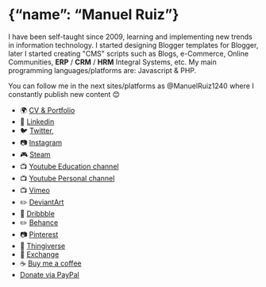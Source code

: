 # {“name”: “Manuel Ruiz”}
I have been self-taught since 2009, learning and implementing new trends in information technology. I started designing Blogger templates for Blogger, later I started creating "CMS" scripts such as Blogs, e-Commerce, Online Communities, **ERP** / **CRM** / **HRM** Integral Systems, etc. My main programming languages/platforms are: Javascript & PHP.

You can follow me in the next sites/platforms as @ManuelRuiz1240 where I constantly publish new content 😊
- 🌍 [CV & Portfolio](http://cv.mr-labs.rf.gd/?lang=en)
- 💼 [Linkedin](https://www.linkedin.com/in/ManuelRuiz1240 "Linkedin account")
- 🐦 [Twitter](https://www.twitter.com/manuelruiz1240 "Twitter profile"),
- 📷 [Instagram](https://www.instagram.com/manuelruiz1240 "Instagram account") 
- 🎮 [Steam](https://steamcommunity.com/id/manuelruiz1240/ "Steam ID") 
- 📺 [Youtube Education channel](https://www.youtube.com/channel/UCKL2co3AK535_H_uaFn-iYA)
- 📺 [Youtube Personal channel](https://www.youtube.com/manuelruiz1240)
- 📺 [Vimeo](https://vimeo.com/manuelruiz1240)
- ✏️ [DeviantArt](https://www.deviantart.com/ManuelRuiz1240)
- 🏀 [Dribbble](https://www.deviantart.com/ManuelRuiz1240)
- ✏️ [Behance](https://www.behance.net/manuelruiz1240)
- 📷 [Pinterest](https://www.pinterest.com/ManuelRuiz1240)
- 🤖 [Thingiverse](https://www.thingiverse.com/manuelruiz1240/designs)
- 💬 [Exchange](https://stackexchange.com/users/11905483/manuel-ruiz?tab=accounts)
- ☕️ [Buy me a coffee](https://ko-fi.com/manuelruiz1240)
- [Donate via PayPal](https://paypal.me/RuizLumbreras)
